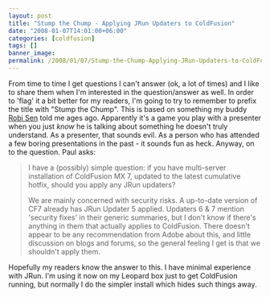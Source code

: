 ```yaml
---
layout: post
title: "Stump the Chump - Applying JRun Updaters to ColdFusion"
date: "2008-01-07T14:01:00+06:00"
categories: [coldfusion]
tags: []
banner_image: 
permalink: /2008/01/07/Stump-the-Chump-Applying-JRun-Updaters-to-ColdFusion
---
```


From time to time I get questions I can't answer (ok, a lot of times) and I like to share them when I'm interested in the question/answer as well. In order to 'flag' it a bit better for my readers, I'm going to try to remember to prefix the title with "Stump the Chump". This is based on something my buddy <a href="http://www.robisen.com/">Robi Sen</a> told me ages ago. Apparently it's a game you play with a presenter when you just <i>know</i> he is talking about something he doesn't truly understand. As a presenter, that sounds evil. As a person who has attended a few boring presentations in the past - it sounds fun as heck. Anyway, on to the question. Paul asks:

<blockquote>
<p>
I have a (possibly) simple question: if you have multi-server installation of ColdFusion MX 7, updated to the latest
cumulative hotfix, should you apply any JRun updaters?

We are mainly concerned with security risks. A up-to-date version of CF7 already has JRun Updater 5 applied.  Updaters 6 & 7 mention 'security fixes' in their generic summaries, but I don't know if there's anything in them that actually applies to ColdFusion. There doesn't appear to be any recommendation from Adobe about this, and little discussion on blogs and forums, so the general feeling I get is that we shouldn't apply them.
</p>
</blockquote>

Hopefully my readers know the answer to this. I have minimal experience with JRun. I'm using it now on my Leopard box just to get ColdFusion running, but normally I do the simpler install which hides such things away.
